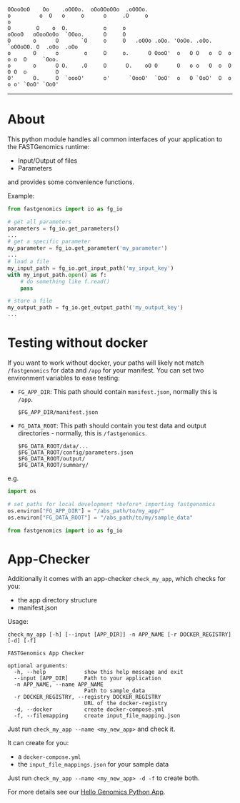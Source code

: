 
    OOooOoO    Oo    .oOOOo.  oOoOOoOOo  .oOOOo.
    o         o  O   o     o      o     .O     o                              o
    O        O    o  O.           o     o
    oOooO   oOooOoOo  `OOoo.      O     O
    O       o      O       `O     o     O   .oOOo .oOo. 'OoOo. .oOo. `oOOoOO. O  .oOo  .oOo
    o       O      o        o     O     o.      O OooO'  o   O O   o  O  o  o o  O     `Ooo.
    o       o      O O.    .O     O      O.    oO O      O   o o   O  o  O  O O  o         O
    O'      O.     O  `oooO'      o'      `OooO'  `OoO'  o   O `OoO'  O  o  o o' `OoO' `OoO'

---

# About

This python module handles all common interfaces of your application to the FASTGenomics runtime:

 * Input/Output of files
 * Parameters

and provides some convenience functions.

Example:

```python
from fastgenomics import io as fg_io

# get all parameters
parameters = fg_io.get_parameters()
...
# get a specific parameter
my_parameter = fg_io.get_parameter('my_parameter')
...
# load a file
my_input_path = fg_io.get_input_path('my_input_key')
with my_input_path.open() as f:
    # do something like f.read()
    pass

# store a file
my_output_path = fg_io.get_output_path('my_output_key')
...
```

# Testing without docker
If you want to work without docker, your paths will likely not match `/fastgenomics` for data and `/app` for your manifest. You can set two environment variables to ease testing:

- `FG_APP_DIR`: This path should contain `manifest.json`, normally this is `/app`.

    ```
    $FG_APP_DIR/manifest.json
    ```

- `FG_DATA_ROOT`: This path should contain you test data and output directories - normally, this is `/fastgenomics`.

    ```
    $FG_DATA_ROOT/data/...
    $FG_DATA_ROOT/config/parameters.json
    $FG_DATA_ROOT/output/
    $FG_DATA_ROOT/summary/
    ```

e.g.

```python
import os

# set paths for local development *before* importing fastgenomics 
os.environ["FG_APP_DIR"] = "/abs_path/to/my_app/"
os.environ["FG_DATA_ROOT"] = "/abs_path/to/my/sample_data"

from fastgenomics import io as fg_io
```

# App-Checker

Additionally it comes with an app-checker `check_my_app`, which checks for you:

 * the app directory structure
 * manifest.json

Usage:

```
check_my_app [-h] [--input [APP_DIR]] -n APP_NAME [-r DOCKER_REGISTRY] [-d] [-f]

FASTGenomics App Checker

optional arguments:
  -h, --help            show this help message and exit
  --input [APP_DIR]     Path to your application
  -n APP_NAME, --name APP_NAME
                        Path to sample_data
  -r DOCKER_REGISTRY, --registry DOCKER_REGISTRY
                        URL of the docker-registry
  -d, --docker          create docker-compose.yml
  -f, --filemapping     create input_file_mapping.json
```

Just run `check_my_app --name <my_new_app>` and check it.

It can create for you:

* a `docker-compose.yml`
* the `input_file_mappings.json` for your sample data

Just run `check_my_app --name <my_new_app> -d -f` to create both.

For more details see our [Hello Genomics Python App](https://github.com/fastgenomics/hello_genomics_calc_py36).
